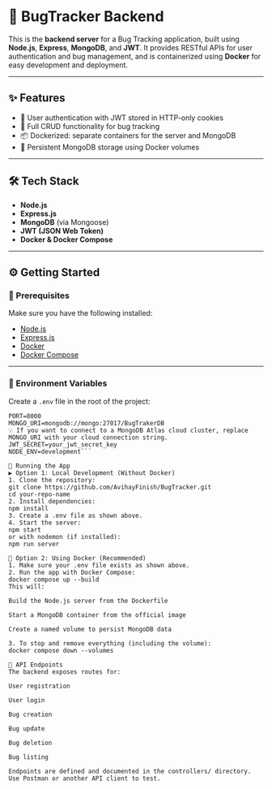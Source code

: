 # 🐞 BugTracker Backend

This is the **backend server** for a Bug Tracking application, built using **Node.js**, **Express**, **MongoDB**, and **JWT**. It provides RESTful APIs for user authentication and bug management, and is containerized using **Docker** for easy development and deployment.

---

## ✨ Features

- 🔐 User authentication with JWT stored in HTTP-only cookies  
- 🐛 Full CRUD functionality for bug tracking  
- 📦 Dockerized: separate containers for the server and MongoDB  
- 💾 Persistent MongoDB storage using Docker volumes  

---

## 🛠 Tech Stack

- **Node.js**
- **Express.js**
- **MongoDB** (via Mongoose)
- **JWT (JSON Web Token)**
- **Docker & Docker Compose**

---

## ⚙️ Getting Started

### 🔧 Prerequisites

Make sure you have the following installed:

- [Node.js](https://nodejs.org/)
- [Express.js](https://expressjs.com/)
- [Docker](https://www.docker.com/)
- [Docker Compose](https://docs.docker.com/compose/)

---

### 📁 Environment Variables

Create a `.env` file in the root of the project:

```env
PORT=8000
MONGO_URI=mongodb://mongo:27017/BugTrakerDB
💡 If you want to connect to a MongoDB Atlas cloud cluster, replace MONGO_URI with your cloud connection string.
JWT_SECRET=your_jwt_secret_key
NODE_ENV=development```

🧪 Running the App
▶️ Option 1: Local Development (Without Docker)
1. Clone the repository:
git clone https://github.com/AvihayFinish/BugTracker.git
cd your-repo-name
2. Install dependencies:
npm install
3. Create a .env file as shown above.
4. Start the server:
npm start
or with nodemon (if installed):
npm run server

🐳 Option 2: Using Docker (Recommended)
1. Make sure your .env file exists as shown above.
2. Run the app with Docker Compose:
docker compose up --build
This will:

Build the Node.js server from the Dockerfile

Start a MongoDB container from the official image

Create a named volume to persist MongoDB data

3. To stop and remove everything (including the volume):
docker compose down --volumes

🔌 API Endpoints
The backend exposes routes for:

User registration

User login

Bug creation

Bug update

Bug deletion

Bug listing

Endpoints are defined and documented in the controllers/ directory. Use Postman or another API client to test.

